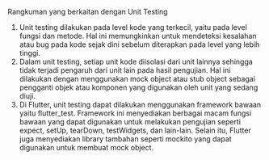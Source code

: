 Rangkuman yang berkaitan dengan Unit Testing
1. Unit testing dilakukan pada level kode yang terkecil, yaitu pada level fungsi dan metode. Hal ini memungkinkan untuk mendeteksi kesalahan atau bug pada kode sejak dini sebelum diterapkan pada level yang lebih tinggi.
2. Dalam unit testing, setiap unit kode diisolasi dari unit lainnya sehingga tidak terjadi pengaruh dari unit lain pada hasil pengujian. Hal ini dilakukan dengan menggunakan mock object atau stub object sebagai pengganti objek atau komponen yang digunakan oleh unit yang sedang diuji.
3. Di Flutter, unit testing dapat dilakukan menggunakan framework bawaan yaitu flutter_test. Framework ini menyediakan berbagai macam fungsi bawaan yang dapat digunakan untuk melakukan pengujian seperti expect, setUp, tearDown, testWidgets, dan lain-lain. Selain itu, Flutter juga menyediakan library tambahan seperti mockito yang dapat digunakan untuk membuat mock object.
